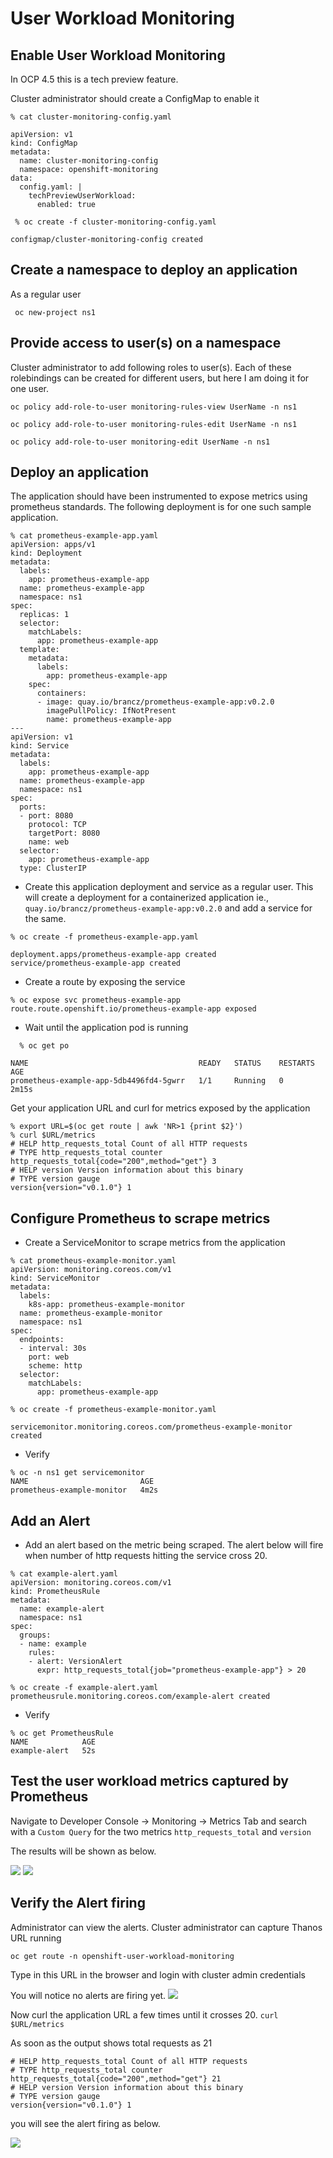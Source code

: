 # User Workload Monitoring

## Enable User Workload Monitoring

In OCP 4.5 this is a tech preview feature. 

Cluster administrator should create a ConfigMap to enable it

```
% cat cluster-monitoring-config.yaml 

apiVersion: v1
kind: ConfigMap
metadata:
  name: cluster-monitoring-config
  namespace: openshift-monitoring
data:
  config.yaml: |
    techPreviewUserWorkload:
      enabled: true
```

```
 % oc create -f cluster-monitoring-config.yaml

configmap/cluster-monitoring-config created

```

## Create a namespace to deploy an application

As a regular user

` oc new-project ns1`

## Provide access to user(s) on a namespace

Cluster administrator to add following roles to user(s). Each of these rolebindings can be created for different users, but here I am doing it for one user.

```
oc policy add-role-to-user monitoring-rules-view UserName -n ns1
```

```
oc policy add-role-to-user monitoring-rules-edit UserName -n ns1
```

```
oc policy add-role-to-user monitoring-edit UserName -n ns1
```

## Deploy an application

The application should have been instrumented to expose metrics using prometheus standards. The following deployment is for one such sample application.

```
% cat prometheus-example-app.yaml 
apiVersion: apps/v1
kind: Deployment
metadata:
  labels:
    app: prometheus-example-app
  name: prometheus-example-app
  namespace: ns1
spec:
  replicas: 1
  selector:
    matchLabels:
      app: prometheus-example-app
  template:
    metadata:
      labels:
        app: prometheus-example-app
    spec:
      containers:
      - image: quay.io/brancz/prometheus-example-app:v0.2.0
        imagePullPolicy: IfNotPresent
        name: prometheus-example-app
---
apiVersion: v1
kind: Service
metadata:
  labels:
    app: prometheus-example-app
  name: prometheus-example-app
  namespace: ns1
spec:
  ports:
  - port: 8080
    protocol: TCP
    targetPort: 8080
    name: web
  selector:
    app: prometheus-example-app
  type: ClusterIP
```

* Create this application deployment and service as a regular user. This will create a deployment for a containerized application ie., `quay.io/brancz/prometheus-example-app:v0.2.0` and add a service for the same.

```
% oc create -f prometheus-example-app.yaml 

deployment.apps/prometheus-example-app created
service/prometheus-example-app created
```

* Create a route by exposing the service

```
% oc expose svc prometheus-example-app
route.route.openshift.io/prometheus-example-app exposed
```
* Wait until the application pod is running
```
  % oc get po

NAME                                      READY   STATUS    RESTARTS   AGE
prometheus-example-app-5db4496fd4-5gwrr   1/1     Running   0          2m15s
```

Get your application URL and curl for metrics exposed by the application

```
% export URL=$(oc get route | awk 'NR>1 {print $2}')
% curl $URL/metrics
# HELP http_requests_total Count of all HTTP requests
# TYPE http_requests_total counter
http_requests_total{code="200",method="get"} 3
# HELP version Version information about this binary
# TYPE version gauge
version{version="v0.1.0"} 1
```


## Configure Prometheus to scrape metrics 

* Create a ServiceMonitor to scrape metrics from the application

```
% cat prometheus-example-monitor.yaml
apiVersion: monitoring.coreos.com/v1
kind: ServiceMonitor
metadata:
  labels:
    k8s-app: prometheus-example-monitor
  name: prometheus-example-monitor
  namespace: ns1
spec:
  endpoints:
  - interval: 30s
    port: web
    scheme: http
  selector:
    matchLabels:
      app: prometheus-example-app
```

```
% oc create -f prometheus-example-monitor.yaml

servicemonitor.monitoring.coreos.com/prometheus-example-monitor created
```

* Verify
  
```
% oc -n ns1 get servicemonitor
NAME                         AGE
prometheus-example-monitor   4m2s
```

## Add an Alert 


* Add an alert based on the metric being scraped. The alert below will fire when number of http requests hitting the service cross 20. 
  
```
% cat example-alert.yaml
apiVersion: monitoring.coreos.com/v1
kind: PrometheusRule
metadata:
  name: example-alert
  namespace: ns1
spec:
  groups:
  - name: example
    rules:
    - alert: VersionAlert
      expr: http_requests_total{job="prometheus-example-app"} > 20
```

```
% oc create -f example-alert.yaml 
prometheusrule.monitoring.coreos.com/example-alert created
```

* Verify
  
```
% oc get PrometheusRule
NAME            AGE
example-alert   52s
```

## Test the user workload metrics captured by Prometheus

Navigate to Developer Console  -> Monitoring -> Metrics Tab and search with a `Custom Query` for the two metrics `http_requests_total` and `version`

The results will be shown as below.

![](./monitor1.png)
![](./monitor2.png)

## Verify the Alert firing

Administrator can view the alerts. Cluster administrator can capture Thanos URL running

`oc get route -n openshift-user-workload-monitoring`

Type in this URL in the browser and login with cluster admin credentials

You will notice no alerts are firing yet.
![](./monitor3.png)

Now curl the application URL a few times until it crosses 20.
`curl $URL/metrics`

As soon as the output shows total requests as 21

```
# HELP http_requests_total Count of all HTTP requests
# TYPE http_requests_total counter
http_requests_total{code="200",method="get"} 21
# HELP version Version information about this binary
# TYPE version gauge
version{version="v0.1.0"} 1
```

you will see the alert firing as below.

![](./monitor4.png)















